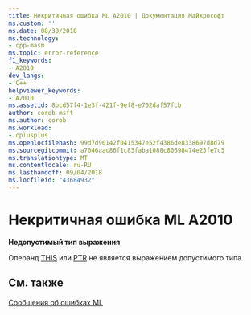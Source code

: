 ```yaml
---
title: Некритичная ошибка ML A2010 | Документация Майкрософт
ms.custom: ''
ms.date: 08/30/2018
ms.technology:
- cpp-masm
ms.topic: error-reference
f1_keywords:
- A2010
dev_langs:
- C++
helpviewer_keywords:
- A2010
ms.assetid: 8bcd57f4-1e3f-421f-9ef8-e702daf57fcb
author: corob-msft
ms.author: corob
ms.workload:
- cplusplus
ms.openlocfilehash: 99d7d90142f0415347e52f4386de8338697d8d79
ms.sourcegitcommit: a7046aac86f1c83faba1088c80698474e25fe7c3
ms.translationtype: MT
ms.contentlocale: ru-RU
ms.lasthandoff: 09/04/2018
ms.locfileid: "43684932"
---
```

# <a name="ml-nonfatal-error-a2010"></a>Некритичная ошибка ML A2010

**Недопустимый тип выражения**

Операнд [THIS](../../assembler/masm/operator-this.md) или [PTR](../../assembler/masm/operator-ptr.md) не является выражением допустимого типа.

## <a name="see-also"></a>См. также

[Сообщения об ошибках ML](../../assembler/masm/ml-error-messages.md)<br/>